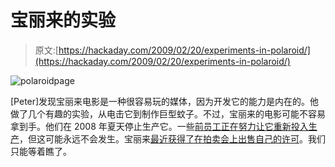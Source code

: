 # 宝丽来的实验

> 原文:[https://hackaday.com/2009/02/20/experiments-in-polaroid/](https://hackaday.com/2009/02/20/experiments-in-polaroid/)

![polaroidpage](../Images/e792711a05c7bc2d573fdd157496912d.png "polaroidpage")

[Peter]发现宝丽来电影是一种很容易玩的媒体，因为开发它的能力是内在的。他做了几个有趣的实验，从电击它到制作巨型蚊子。不过，宝丽来的电影可能不容易拿到手。他们在 2008 年夏天停止生产它。一些[前员工正在努力让它重新投入生产](http://www.retrothing.com/2009/01/polaroid-fanatics-gets-another-chance.html)，但这可能永远不会发生。宝丽来[最近获得了在拍卖会上出售自己的许可](http://uk.reuters.com/article/americasMergersNews/idUKN1950922420090219)。我们只能等着瞧了。